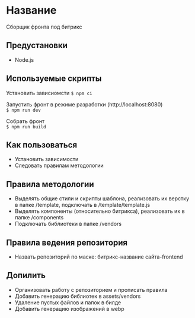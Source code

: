 # Название
Сборщик фронта под битрикс

## Предустановки
- Node.js

## Используемые скрипты
Установить зависиомсти
`$ npm ci`

Запустить фронт в режиме разработки (http://localhost:8080)  
`$ npm run dev`
 
Собрать фронт  
`$ npm run build`

## Как пользоваться
- Установить зависимости
- Следовать правилам методологии

## Правила методологии
- Выделять общие стили и скрипты шаблона, реализовать их верстку в папке /template, подключать в /template/template.js
- Выделять компоненты (относительно битрикса), реализовать их в папке /components
- Подключать библиотеки в папке /vendors

## Правила ведения репозитория
- Назвать репозиторий по маске: битрикс-название сайта-frontend


## Допилить
- Организовать работу с репозиторием и прописать правила
- Добавить генерацию библиотек в assets/vendors
- Удаление пустых файлов и папок в билде
- Добавить генерацию изображений в webp
